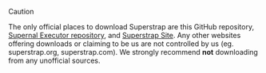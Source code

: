 > [!CAUTION]
> The only official places to download Superstrap are this GitHub repository, [Supernal Executor repository](https://github.com/BeanyDio/Supernal/releases/latest/), and [Superstrap Site](https://superstrap.vercel.app). Any other websites offering downloads or claiming to be us are not controlled by us (eg. superstrap.org, superstrap.com). We strongly recommend **not** downloading from any unofficial sources.
